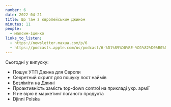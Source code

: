 ```yaml
---
number: 6
date: 2022-04-21
title: Що там з європейським Джином
minutes: 11
people:
  - максим-іщенко
links_to_listen:
  - https://newsletter.maxua.com/p/6
  - https://podcasts.apple.com/us/podcast/6-%D1%89%D0%BE-%D1%82%D0%B0%D0%BC-%D0%B7-%D1%94%D0%B2%D1%80%D0%BE%D0%BF%D0%B5%D0%B9%D1%81%D1%8C%D0%BA%D0%B8%D0%BC-%D0%B4%D0%B6%D0%B8%D0%BD%D0%BE%D0%BC/id1616301447?i=1000558287647
---
```


Сьогодні у випуску:

- Пошук УТП Джина для Європи
- Секретний скрипт для пошуку лост наймів
- Безліміти на Джині
- Проактивність замість top-down control на прикладі укр. армії
- Я не вірю в маркетинг поганого продукта
- Djinni Polska
